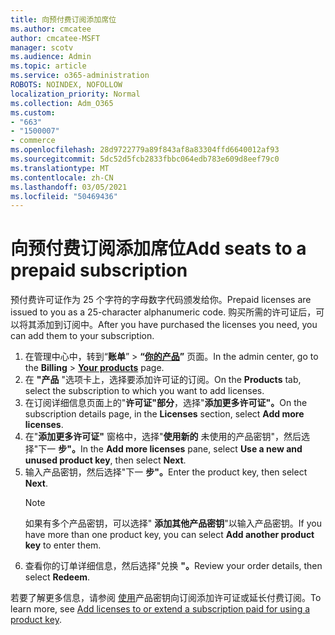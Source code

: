 ```yaml
---
title: 向预付费订阅添加席位
ms.author: cmcatee
author: cmcatee-MSFT
manager: scotv
ms.audience: Admin
ms.topic: article
ms.service: o365-administration
ROBOTS: NOINDEX, NOFOLLOW
localization_priority: Normal
ms.collection: Adm_O365
ms.custom:
- "663"
- "1500007"
- commerce
ms.openlocfilehash: 28d9722779a89f843af8a83304ffd6640012af93
ms.sourcegitcommit: 5dc52d5fcb2833fbbc064edb783e609d8eef79c0
ms.translationtype: MT
ms.contentlocale: zh-CN
ms.lasthandoff: 03/05/2021
ms.locfileid: "50469436"
---
```

# <a name="add-seats-to-a-prepaid-subscription"></a><span data-ttu-id="80a4d-102">向预付费订阅添加席位</span><span class="sxs-lookup"><span data-stu-id="80a4d-102">Add seats to a prepaid subscription</span></span>

<span data-ttu-id="80a4d-103">预付费许可证作为 25 个字符的字母数字代码颁发给你。</span><span class="sxs-lookup"><span data-stu-id="80a4d-103">Prepaid licenses are issued to you as a 25-character alphanumeric code.</span></span> <span data-ttu-id="80a4d-104">购买所需的许可证后，可以将其添加到订阅中。</span><span class="sxs-lookup"><span data-stu-id="80a4d-104">After you have purchased the licenses you need, you can add them to your subscription.</span></span>

1. <span data-ttu-id="80a4d-105">在管理中心中，转到“**账单**” > **“[你的产品](https://go.microsoft.com/fwlink/p/?linkid=842054)”** 页面。</span><span class="sxs-lookup"><span data-stu-id="80a4d-105">In the admin center, go to the **Billing** > **[Your products](https://go.microsoft.com/fwlink/p/?linkid=842054)** page.</span></span>
2. <span data-ttu-id="80a4d-106">在 **"产品** "选项卡上，选择要添加许可证的订阅。</span><span class="sxs-lookup"><span data-stu-id="80a4d-106">On the **Products** tab, select the subscription to which you want to add licenses.</span></span>
3. <span data-ttu-id="80a4d-107">在订阅详细信息页面上的"**许可证"部分**，选择"**添加更多许可证"。**</span><span class="sxs-lookup"><span data-stu-id="80a4d-107">On the subscription details page, in the **Licenses** section, select **Add more licenses**.</span></span>
4. <span data-ttu-id="80a4d-108">在"**添加更多许可证"** 窗格中，选择"**使用新的** 未使用的产品密钥"，然后选择"下一 **步"。**</span><span class="sxs-lookup"><span data-stu-id="80a4d-108">In the **Add more licenses** pane, select **Use a new and unused product key**, then select **Next**.</span></span>
5. <span data-ttu-id="80a4d-109">输入产品密钥，然后选择"下一 **步"。**</span><span class="sxs-lookup"><span data-stu-id="80a4d-109">Enter the product key, then select **Next**.</span></span>
    > [!NOTE]
    > <span data-ttu-id="80a4d-110">如果有多个产品密钥，可以选择" **添加其他产品密钥**"以输入产品密钥。</span><span class="sxs-lookup"><span data-stu-id="80a4d-110">If you have more than one product key, you can select **Add another product key** to enter them.</span></span>
6. <span data-ttu-id="80a4d-111">查看你的订单详细信息，然后选择"兑换 **"。**</span><span class="sxs-lookup"><span data-stu-id="80a4d-111">Review your order details, then select **Redeem**.</span></span>

<span data-ttu-id="80a4d-112">若要了解更多信息，请参阅 [使用](https://docs.microsoft.com/microsoft-365/commerce/licenses/add-licenses-using-product-key)产品密钥向订阅添加许可证或延长付费订阅。</span><span class="sxs-lookup"><span data-stu-id="80a4d-112">To learn more, see [Add licenses to or extend a subscription paid for using a product key](https://docs.microsoft.com/microsoft-365/commerce/licenses/add-licenses-using-product-key).</span></span>